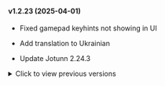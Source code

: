 #### v1.2.23 (2025-04-01)

* Fixed gamepad keyhints not showing in UI

* Add translation to Ukrainian

* Update Jotunn 2.24.3

<details>
<summary>Click to view previous versions</summary>
	
* **v1.2.22** (2025-03-04)
	
	* Update Jotunn 2.24.1

	* Fixed UI not showing since game update 0.220.3

	
* **v1.2.21** (2024-05-19)

	* Update Jotunn 2.20.0
	
	* Minor translation fixes
	
	* Add translation to Chinese

	
* **v1.2.20** (2023-12-15)

	* Update Jotunn 2.15.2

	
* **v1.2.19** (2023-11-07)

	* Fix bug where a client's portals would not connect to their Default Portal

	* Fix bug where Portal Configuration Panel would not open after latest game update

	* Update Jotunn 2.14.6


* **v1.2.18** (2023-10-13)

	* Completely skip vanilla portal connection behaviour

	* Fix bug that causes world not to load after Valheim update 0.217.22

	* Update Jotunn 2.14.4, BepInEx 5.4.2200

	
* **v1.2.17** (2023-09-12)

	* v1.2.17 is a hotfix to v1.2.16

	* Fix a bug where the world file would fail to load (v1.2.17)

	* Add Default Portal checkbox on the portal configuration panel (v1.2.16)

	* Add config option `HidePortalDistance` which can be used to remove the distance indicator from the list of portals (v1.2.16)

	* Fix bug where sometimes portals would (still) not reconnect (v1.2.16)

	* Fix Dutch translation (v1.2.16)
	
* **v1.2.15** (2023-09-01)
	
	* Block game input when configuring portal

	* Restore portal connections between sessions (for real this time)

	* Update Jotunn 2.12.7

* **v1.2.14** (2023-08-26)
	
	* Update Jotun 2.12.6
	
* **v1.2.13** (2023-06-17)

	* v1.2.13 is a hotfix to v1.2.12

	* Remember portal connections between sessions (v1.2.12)

	* Fix a crash related to placing items or using the hoe (v1.2.12)

	* Jotunn update 2.12.1 (v1.2.12)

	* Revert MonoMod dependencies (hotfixed in v1.2.13)

	
* **v1.2.11** (2023-06-13)

	* Add translation to Italian

	* Update Jotun 2.12.0, BepInEx 5.4.2105

	* Fix portals not connecting after game update 0.216.9

* **v1.2.10** (2023-04-02)

	* Improved gamepad support: the XPortal configuration panel now shows gamepad keyhints!

	* Give Stone Portals their own colour (thanks bonesbro!)

	* Fix path separators in XPortal release archive

	* Show portal colour tag on hover

	* Fix crash when destroying a portal that XPortal doesn't know of

	* Jotunn update 2.11.2, BepInEx update 5.4.2102

	* Some portal sync optimisations

	* Improved logging

* **v1.2.9** (2023-03-23)

	* Fix Ping button not working (attempt #2)

* **v1.2.8** (2023-03-22)

	* Add config option `DoublePortalCosts` which doubles the costs of a portal when enabled

	* Fix Ping button not working after a recent Valheim update

	* Add server installation instructions to documentation

	* Add Configuration section to documentation

* **v1.2.7** (2023-03-14)

	* Dependency updates: BepInEx 5.4.21, Jotunn 2.11.0

	* Some fixes towards further [Advanced Portals](https://valheim.thunderstore.io/package/RandyKnapp/AdvancedPortals/) compatibility
 
	* Fix a HarmonyX warning that occurs when loading XPortal

	* Fix error that sometimes appears when logging out or quitting the game

* **v1.2.6** (2023-03-05)

	* XPortal is now marked as incompatible with [AnyPortal](https://valheim.thunderstore.io/package/sweetgiorni/AnyPortal/): if you have AnyPortal installed, XPortal will not work
	
	* Config option added: DisplayPortalColour. Enabling this will display a coloured tag in portal list (integration with [Advanced Portals](https://valheim.thunderstore.io/package/RandyKnapp/AdvancedPortals/) by Randy Knapp)
	
	* Documentation overhaul (readmes are now fully modular -- if you're a mod author, check this out on GitHub!)
	
	* Improved logging

* **v1.2.5** (2023-02-15)

	* Hide the Ping Map button when the [nomap](https://valheim.fandom.com/wiki/Global_Keys) global key is set (you can do this by typing `nomap` in the console).

	* The `PingMapDisabled` config option is now enforced by the server. If the server has this set to `true`, the Ping Map button will be hidden, regardless of your own settings.

	* Add sync support for the stone portal object. This fixes a compatibility issue with the mod [Stone Portal](https://valheim.thunderstore.io/package/JereKuusela/Stone_Portal/).

* **v1.2.4** (2023-02-13)

	* Add translation to Korean.

	* Items in the dropdown no longer overlap each other.

	* Items in the dropdown are now highlighted when you hover over them.

	* Added configuration option `PingMapDisabled` which disables the ability to ping portals in the list. By default the Ping Map button remains *enabled*.

	* Various code optimisations.

* **v1.2.3** (2023-02-09)

	* Add support for [Nexus Update Check](https://www.nexusmods.com/valheim/mods/102)

	* Minor UI modifications to accomodate longer translations.

	* Added translations for Polish and Russian.

	* Updated description/readme.

	* Code cleanup and minor bugfixes.

* **v1.2.2** (2023-02-06)

	* Fixed "Fetching portal info.." bug.

	* Non-placeable world items (such as wild beehives) can now be destroyed again.

	* It is no longer possible to configure a portal that is being protected by someone else's ward.

* **v1.2.1** (2023-02-05)

	* Translation added for Spanish

	* Added BepInEx dependency, updated Jotunn dependency to 2.10.4.

	* Detect portal placement and destruction.
	
	* Optimise portal hovering event, UI interaction, and resyncs.

	* Update console log messages.

	* Some bugfixes

* **v1.2.0** (2023-02-03)

	* Fix portals disappearing from the dropdown.

	* Fix portals sometimes duplicating.

* **v1.1.0** (2023-02-03)

	* Controller support!

	* Translations added for French, Portuguese (BR), German.

* **v1.0.1** (2023-02-01)

	* Improvements for dedicated servers.

	* Fix a bug that stopped XPortal showing the UI after destroying a portal.

* **v1.0.0** (2023-02-01)
	
	* Initial release.

</details>


